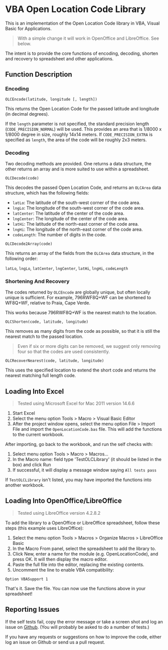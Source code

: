 
# VBA Open Location Code Library

This is an implementation of the Open Location Code library in VBA, Visual Basic
for Applications.

> With a simple change it will work in OpenOffice and LibreOffice. See below.

The intent is to provide the core functions of encoding, decoding, shorten and
recovery to spreadsheet and other applications.

## Function Description

### Encoding

```
OLCEncode(latitude, longitude [, length])
```

This returns the Open Location Code for the passed latitude and longitude (in
decimal degrees).

If the `length` parameter is not specified, the standard
precision length (`CODE_PRECISION_NORMAL`) will be used. This provides an area
that is 1/8000 x 1/8000 degree in size, roughly 14x14 meters. If
`CODE_PRECISION_EXTRA` is specified as `length`, the area of the code will be
roughly 2x3 meters.

### Decoding

Two decoding methods are provided. One returns a data structure, the other
returns an array and is more suited to use within a spreadsheet.

```
OLCDecode(code)
```

This decodes the passed Open Location Code, and returns an `OLCArea` data
structure, which has the following fields:

* `latLo`: The latitude of the south-west corner of the code area.
* `lngLo`: The longitude of the south-west corner of the code area.
* `latCenter`: The latitude of the center of the code area.
* `lngCenter`: The longitude of the center of the code area.
* `latHi`: The latitude of the north-east corner of the code area.
* `lngHi`: The longitude of the north-east corner of the code area.
* `codeLength`: The number of digits in the code.

```
OLCDecode2Array(code)
```

This returns an array of the fields from the `OLCArea` data structure, in the
following order:

`latLo`, `lngLo`, `latCenter`, `lngCenter`, `latHi`, `lngHi`, `codeLength`

### Shortening And Recovery

The codes returned by `OLCEncode` are globally unique, but often locally unique
is sufficient. For example, 796RWF8Q+WF can be shortened to WF8Q+WF, relative
to Praia, Cape Verde.

This works because 796RWF8Q+WF is the nearest match to the location.

```
OLCShorten(code, latitude, longitude)
```

This removes as many digits from the code as possible, so that it is still the
nearest match to the passed location.

> Even if six or more digits can be removed, we suggest only removing four so
that the codes are used consistently.

```
OLCRecoverNearest(code, latitude, longitude)
```

This uses the specified location to extend the short code and returns the
nearest matching full length code.

## Loading Into Excel

> Tested using Microsoft Excel for Mac 2011 version 14.6.6

1. Start Excel
2. Select the menu option Tools > Macro > Visual Basic Editor
3. After the project window opens, select the menu option File > Import File
and import the `OpenLocationCode.bas` file. This will add the functions to the
current workbook.

After importing, go back to the workbook, and run the self checks with:

1. Select menu option Tools > Macro > Macros...
2. In the Macro name: field type 'TestOLCLibrary' (it should be listed in the
box) and click Run
3. If successful, it will display a message window saying `All tests pass`

If `TestOLCLibrary` isn't listed, you may have imported the functions into
another workbook.

## Loading Into OpenOffice/LibreOffice

> Tested using LibreOffice version 4.2.8.2

To add the library to a OpenOffice or LibreOffice spreadsheet, follow these
steps (this example uses LibreOffice):

1. Select the menu option Tools > Macros > Organize Macros > LibreOffice Basic
2. In the Macro From panel, select the spreadsheet to add the library to.
3. Click New, enter a name for the module (e.g. OpenLocationCode), and press
OK. It will then display the macro editor.
4. Paste the full file into the editor, replacing the existing contents.
5. Uncomment the line to enable VBA compatibility:
```
Option VBASupport 1
```
That's it. Save the file. You can now use the functions above in your
spreadsheet!

## Reporting Issues

If the self tests fail, copy the error message or take a
screen shot and log an issue on
[Github](https://github.com/google/open-location-code). (You will probably be
asked to do a number of tests.)

If you have any requests or suggestions on how to improve the code, either
log an issue on Github or send us a pull request.
